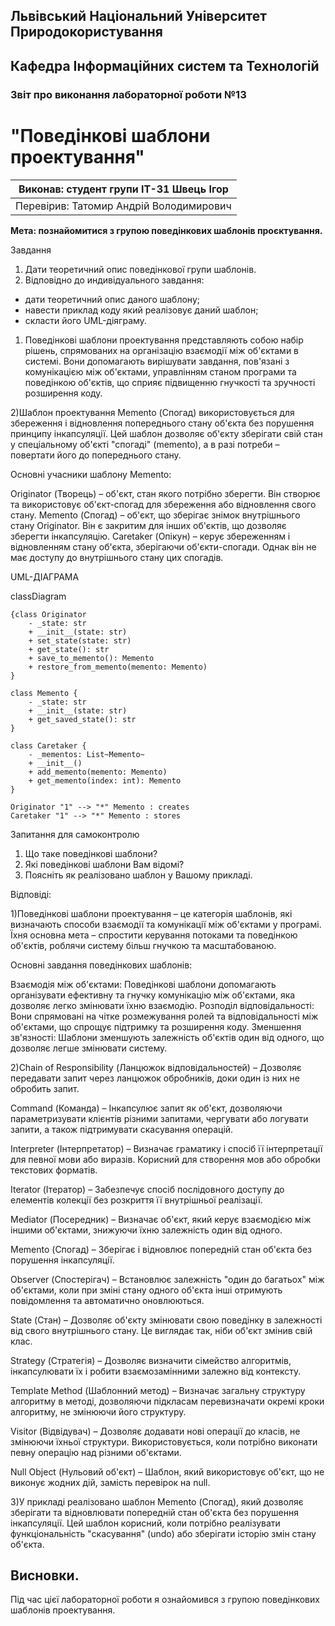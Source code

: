 ## Львівський Національний Університет Природокористування
## Кафедра Інформаційних систем та Технологій



### Звіт про виконання лабораторної роботи №13
# "Поведінкові шаблони проектування"



| Виконав: студент групи ІТ-31 Швець Ігор      |
|----------------------------------------------|
| Перевірив: Татомир Андрій Володимирович      |




**Мета: познайомитися з групою поведінкових шаблонів проєктування.**


Завдання

1. Дати теоретичний опис поведінкової групи шаблонів.
2. Відповідно до индивідуального завдання:
- дати теоретичний опис даного шаблону;
- навести приклад коду який реалізовує даний шаблон;
- скласти його UML-діяграму.

1) Поведінкові шаблони проектування представляють собою набір рішень, спрямованих на організацію взаємодії між об'єктами в системі. 
Вони допомагають вирішувати завдання, пов'язані з комунікацією між об'єктами, управлінням станом програми та поведінкою об'єктів, що сприяє підвищенню гнучкості та зручності
 розширення коду.


2)Шаблон проектування Memento (Спогад) використовується для збереження і відновлення попереднього стану об'єкта без порушення принципу інкапсуляції.
 Цей шаблон дозволяє об'єкту зберігати свій стан у спеціальному об'єкті "спогаді" (memento), а в разі потреби – повертати його до попереднього стану.

Основні учасники шаблону Memento:

Originator (Творець) – об'єкт, стан якого потрібно зберегти. Він створює та використовує об'єкт-спогад для збереження або відновлення свого стану.
Memento (Спогад) – об'єкт, що зберігає знімок внутрішнього стану Originator. Він є закритим для інших об'єктів, що дозволяє зберегти інкапсуляцію.
Caretaker (Опікун) – керує збереженням і відновленням стану об'єкта, зберігаючи об'єкти-спогади. Однак він не має доступу до внутрішнього стану цих спогадів.

UML-ДІАГРАМА

classDiagram
    
    {class Originator 
        - _state: str
        + __init__(state: str)
        + set_state(state: str)
        + get_state(): str
        + save_to_memento(): Memento
        + restore_from_memento(memento: Memento)
    }

    class Memento {
        - _state: str
        + __init__(state: str)
        + get_saved_state(): str
    }

    class Caretaker {
        - _mementos: List~Memento~
        + __init__()
        + add_memento(memento: Memento)
        + get_memento(index: int): Memento
    }

    Originator "1" --> "*" Memento : creates
    Caretaker "1" --> "*" Memento : stores


Запитання для самоконтролю
1. Що таке поведінкові шаблони?
2. Які поведінкові шаблони Вам відомі?
3. Поясніть як реалізовано шаблон у Вашому прикладі.

Відповіді:

1)Поведінкові шаблони проектування – це категорія шаблонів, які визначають способи взаємодії та комунікації між об'єктами у програмі. Їхня основна мета – спростити 
керування потоками та поведінкою об'єктів, роблячи систему більш гнучкою та масштабованою.

Основні завдання поведінкових шаблонів:

Взаємодія між об'єктами: Поведінкові шаблони допомагають організувати ефективну та гнучку комунікацію між об'єктами, яка дозволяє легко змінювати їхню взаємодію.
Розподіл відповідальності: Вони спрямовані на чітке розмежування ролей та відповідальності між об'єктами, що спрощує підтримку та розширення коду.
Зменшення зв'язності: Шаблони зменшують залежність об'єктів один від одного, що дозволяє легше змінювати систему.

2)Chain of Responsibility (Ланцюжок відповідальностей)
– Дозволяє передавати запит через ланцюжок обробників, доки один із них не обробить запит.

Command (Команда)
– Інкапсулює запит як об'єкт, дозволяючи параметризувати клієнтів різними запитами, чергувати або логувати запити, а також підтримувати скасування операцій.

Interpreter (Інтерпретатор)
– Визначає граматику і спосіб її інтерпретації для певної мови або виразів. Корисний для створення мов або обробки текстових форматів.

Iterator (Ітератор)
– Забезпечує спосіб послідовного доступу до елементів колекції без розкриття її внутрішньої реалізації.

Mediator (Посередник)
– Визначає об'єкт, який керує взаємодією між іншими об'єктами, знижуючи їхню залежність один від одного.

Memento (Спогад)
– Зберігає і відновлює попередній стан об'єкта без порушення інкапсуляції.

Observer (Спостерігач)
– Встановлює залежність "один до багатьох" між об'єктами, коли при зміні стану одного об'єкта інші отримують повідомлення та автоматично оновлюються.

State (Стан)
– Дозволяє об'єкту змінювати свою поведінку в залежності від свого внутрішнього стану. Це виглядає так, ніби об'єкт змінив свій клас.

Strategy (Стратегія)
– Дозволяє визначити сімейство алгоритмів, інкапсулювати їх і робити взаємозамінними залежно від контексту.

Template Method (Шаблонний метод)
– Визначає загальну структуру алгоритму в методі, дозволяючи підкласам перевизначати окремі кроки алгоритму, не змінюючи його структуру.

Visitor (Відвідувач)
– Дозволяє додавати нові операції до класів, не змінюючи їхньої структури. Використовується, коли потрібно виконати певну операцію над різними об'єктами.

Null Object (Нульовий об'єкт)
– Шаблон, який використовує об'єкт, що не виконує жодних дій, замість перевірок на null.


3)У прикладі реалізовано шаблон Memento (Спогад), який дозволяє зберігати та відновлювати попередній стан об'єкта без порушення інкапсуляції. 
Цей шаблон корисний, коли потрібно реалізувати функціональність "скасування" (undo) або зберігати історію змін стану об'єкта.

## Висновки. 

Під час цієї лабораторної роботи я ознайомився з групою поведінкових шаблонів проектування.



